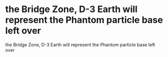 # the Bridge Zone, D-3 Earth will represent the Phantom particle base left over

the Bridge Zone, D-3 Earth will represent the Phantom particle base left over